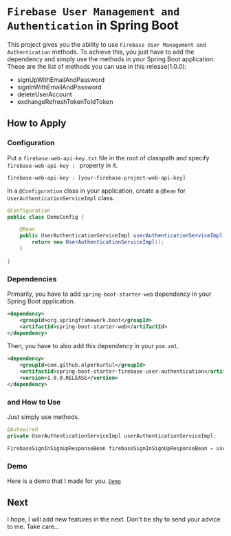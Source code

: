 # `Firebase User Management and Authentication` in Spring Boot
This project gives you the ability to use `Firebase User Management and Authentication` methods. To achieve this, you just have to add the dependency and simply use the methods in your Spring Boot application. These are the list of methods you can use in this release(1.0.0):

- signUpWithEmailAndPassword
- signInWithEmailAndPassword
- deleteUserAccount
- exchangeRefreshTokenToIdToken

## How to Apply

### Configuration

Put a `firebase-web-api-key.txt` file in the root of classpath and specify `firebase-web-api-key : ` property in it.
```properties
firebase-web-api-key : [your-firebase-project-web-api-key]
```

In a `@Configuration` class in your application, create a `@Bean` for `UserAuthenticationServiceImpl` class.
```java
@Configuration
public class DemoConfig {

    @Bean
    public UserAuthenticationServiceImpl userAuthenticationServiceImpl() {
        return new UserAuthenticationServiceImpl();
    }
    
}
```

### Dependencies

Primarily, you have to add `spring-boot-starter-web` dependency in your Spring Boot application.
```xml
<dependency>
    <groupId>org.springframework.boot</groupId>
    <artifactId>spring-boot-starter-web</artifactId>
</dependency>
```

Then, you have to also add this dependency in your `pom.xml`.
```xml
<dependency>
    <groupId>com.github.alperkurtul</groupId>
    <artifactId>spring-boot-starter-firebase-user-authentication</artifactId>
    <version>1.0.0.RELEASE</version>
</dependency>
```

### and How to Use

Just simply use methods.

```java
@Autowired
private UserAuthenticationServiceImpl userAuthenticationServiceImpl;
```

```java
FirebaseSignInSignUpResponseBean firebaseSignInSignUpResponseBean = userAuthenticationServiceImpl.signInWithEmailAndPassword("test7@test.com", "test07");
```

### Demo

Here is a demo that I made for you. <a href="https://github.com/alperkurtul/spring-boot-starter-firebase-realtime-database-demo">`Demo`</a>

## Next

I hope, I will add new features in the next. Don't be shy to send your advice to me.
Take care...



